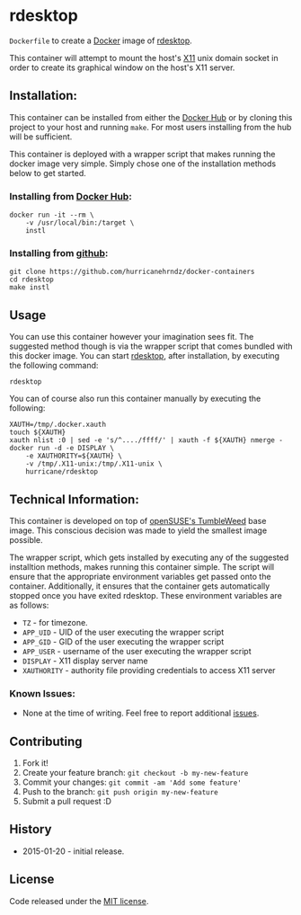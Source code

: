 # rdesktop

`Dockerfile` to create a [Docker](https://www.docker.com/) image of
[rdesktop](http://www.rdesktop.org/).

This container will attempt to mount the host's [X11](http://www.x.org) unix
domain socket in order to create its graphical window on the host's X11 server.

## Installation:
This container can be installed from either the [Docker
Hub](http://hub.docker.com/r/hurricane/rdesktop) or by cloning this project to your host and running
`make`. For most users installing from the hub will be sufficient.

This container is deployed with a wrapper script that makes running the docker
image very simple. Simply chose one of the installation methods below to get
started.

### Installing from [Docker Hub](http://hub.docker.com/r/hurricane/rdesktop):
```
docker run -it --rm \
    -v /usr/local/bin:/target \
    instl
```

### Installing from [github](http://github.com/hurricanehrndz/docker-containers):
```
git clone https://github.com/hurricanehrndz/docker-containers
cd rdesktop
make instl
```

## Usage
You can use this container however your imagination sees fit. The suggested
method though is via the wrapper script that comes bundled with this docker
image. You can start [rdesktop](http://rdesktop.org/), after installation,
by executing the following command:
```
rdesktop
```
You can of course also run this container manually by executing
the following:
```
XAUTH=/tmp/.docker.xauth
touch ${XAUTH}
xauth nlist :0 | sed -e 's/^..../ffff/' | xauth -f ${XAUTH} nmerge -
docker run -d -e DISPLAY \
    -e XAUTHORITY=${XAUTH} \
    -v /tmp/.X11-unix:/tmp/.X11-unix \
    hurricane/rdesktop
```

## Technical Information:
This container is developed on top of [openSUSE's
TumbleWeed](http://hub.docker.com/_/opensuse) base image. This
conscious decision was made to yield the smallest image possible.

The wrapper script, which gets installed by executing any of the suggested
installtion methods, makes running this container simple. The script will ensure
that the appropriate environment variables get passed onto the container.
Additionally, it ensures that the container gets automatically stopped once you
have exited rdesktop. These environment variables are as follows:
* `TZ`         - for timezone.
* `APP_UID`    - UID of the user executing the wrapper script
* `APP_GID`    - GID of the user executing the wrapper script
* `APP_USER`   - username of the user executing the wrapper script
* `DISPLAY`    - X11 display server name
* `XAUTHORITY` - authority file providing credentials to access X11 server

### Known Issues:
* None at the time of writing.
Feel free to report additional [issues](../../../issues/new).

## Contributing

1. Fork it!
2. Create your feature branch: `git checkout -b my-new-feature`
3. Commit your changes: `git commit -am 'Add some feature'`
4. Push to the branch: `git push origin my-new-feature`
5. Submit a pull request :D

## History
* 2015-01-20 - initial release.

## License
Code released under the [MIT license](./LICENSE).

